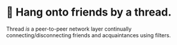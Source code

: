 # 🧵 Hang onto friends by a thread.

Thread _is_ a peer-to-peer network layer continually connecting/disconnecting friends and acquaintances using filters.
